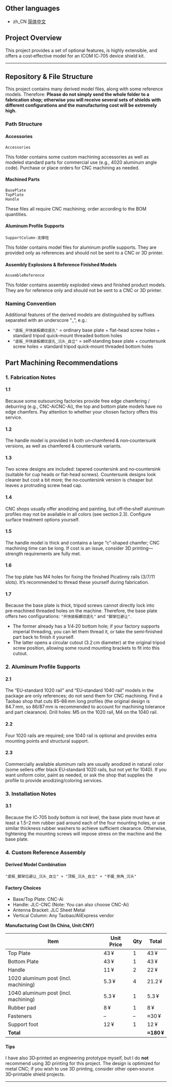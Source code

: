 ## Other languages
- zh_CN [简体中文](README.zh_CN.md)

## Project Overview

This project provides a set of optional features, is highly extensible, and offers a cost‑effective model for an ICOM IC‑705 device shield kit.

---

## Repository & File Structure

This project contains many derived model files, along with some reference models. Therefore: **Please do not simply send the whole folder to a fabrication shop; otherwise you will receive several sets of shields with different configurations and the manufacturing cost will be extremely high.**

### Path Structure

#### Accessories

```
Accessories
```

This folder contains some custom machining accessories as well as modeled standard parts for commercial use (e.g., 4020 aluminum angle code). Purchase or place orders for CNC machining as needed.

#### Machined Parts

```
BasePlate
TopPlate
Handle
```

These files all require CNC machining; order according to the BOM quantities.

#### Aluminum Profile Supports

```
SupportColumn-支撑柱
```

This folder contains model files for aluminum profile supports. They are provided only as references and should not be sent to a CNC or 3D printer.

#### Assembly Explosions & Reference Finished Models

```
AssembleReference
```

This folder contains assembly exploded views and finished product models. They are for reference only and should not be sent to a CNC or 3D printer.

### Naming Convention

Additional features of the derived models are distinguished by suffixes separated with an underscore “_”, e.g.:

- `"底板_开快装板螺纹底孔"` = ordinary base plate + flat-head screw holes + standard tripod quick‑mount threaded bottom holes
- `"底板_开快装板螺纹底孔_沉头_自立"` = self‑standing base plate + countersunk screw holes + standard tripod quick‑mount threaded bottom holes

## Part Machining Recommendations

### 1. Fabrication Notes

#### 1.1  
Because some outsourcing factories provide free edge chamfering / deburring (e.g., CNC-AiCNC-Ai), the top and bottom plate models have no edge chamfers. Pay attention to whether your chosen factory offers this service.

#### 1.2  
The handle model is provided in both un‑chamfered & non‑countersunk versions, as well as chamfered & countersunk variants.

#### 1.3  
Two screw designs are included: tapered countersink and no‑countersink (suitable for cup heads or flat-head screws). Countersunk designs look cleaner but cost a bit more; the no‑countersink version is cheaper but leaves a protruding screw head cap.

#### 1.4  
CNC shops usually offer anodizing and painting, but off‑the‑shelf aluminum profiles may not be available in all colors (see section 2.3). Configure surface treatment options yourself.

#### 1.5  
The handle model is thick and contains a large “c”‑shaped chamfer; CNC machining time can be long. If cost is an issue, consider 3D printing—strength requirements are fully met.

#### 1.6  
The top plate has M4 holes for fixing the finished Picatinny rails (3/7/11 slots). It’s recommended to thread these yourself during fabrication.

#### 1.7  
Because the base plate is thick, tripod screws cannot directly lock into pre‑machined threaded holes on the machine. Therefore, the base plate offers two configurations: `"开快装板螺纹底孔"` and `"脚架位避让"`.  
- The former already has a 1/4‑20 bottom hole; if your factory supports imperial threading, you can let them thread it, or take the semi‑finished part back to finish it yourself.  
- The latter opens a circular cutout (3.2 cm diameter) at the original tripod screw position, allowing some round mounting brackets to fit into this cutout.

### 2. Aluminum Profile Supports

#### 2.1  
The “EU‑standard 1020 rail” and “EU‑standard 1040 rail” models in the package are only references; do not send them for CNC machining. Find a Taobao shop that cuts 85–88 mm long profiles (the original design is 84.7 mm, so 86/87 mm is recommended to account for machining tolerance and part clearance). Drill holes: M5 on the 1020 rail, M4 on the 1040 rail.

#### 2.2  
Four 1020 rails are required; one 1040 rail is optional and provides extra mounting points and structural support.

#### 2.3  
Commercially available aluminum rails are usually anodized in natural color (some sellers offer black EU‑standard 1020 rails, but not yet for 1040). If you want uniform color, paint as needed, or ask the shop that supplies the profile to provide anodizing/coloring services.

### 3. Installation Notes

#### 3.1  
Because the IC‑705 body bottom is not level, the base plate must have at least a 1.5–2 mm rubber pad around each of the four mounting holes, or use similar thickness rubber washers to achieve sufficient clearance. Otherwise, tightening the mounting screws will impose stress on the machine and the base plate.

### 4. Custom Reference Assembly

#### Derived Model Combination

```
"底板_脚架位避让_沉头_自立" + "顶板_沉头_自立" + "手握_倒角_沉头"
```

#### Factory Choices

- Base/Top Plate: CNC-Ai
- Handle: JLC-CNC (Note: You can also choose CNC-Ai)  
- Antenna Bracket: JLC Sheet Metal  
- Vertical Column: Any Taobao/AliExpress vendor

**Manufacturing Cost (In China, Unit:CNY)**

| Item | Unit Price | Qty | Total |
|---|---|---|---|
| Top Plate | 43 ¥ | 1 | 43 ¥ |
| Bottom Plate | 43 ¥ | 1 | 43 ¥ |
| Handle | 11 ¥ | 2 | 22 ¥ |
| 1020 aluminum post (incl. machining) | 5.3 ¥ | 4 | 21.2 ¥ |
| 1040 aluminum post (incl. machining) | 5.3 ¥ | 1 | 5.3 ¥ |
| Rubber pad | 8 ¥ | 1 | 8 ¥ |
| Fasteners | – | – | ≈30 ¥ |
| Support foot | 12 ¥ | 1 | 12 ¥ |
| **Total** |   |   | **≈180 ¥** |

#### Tips

I have also 3D‑printed an engineering prototype myself, but I do **not** recommend using 3D printing for this project. The design is optimized for metal CNC; if you wish to use 3D printing, consider other open‑source 3D‑printable shield projects.

---